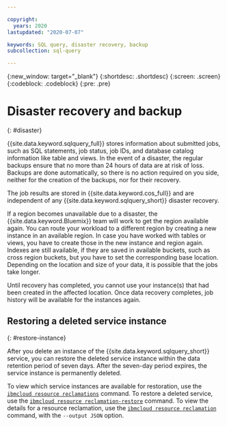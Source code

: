 ```yaml
---

copyright:
  years: 2020
lastupdated: "2020-07-07"

keywords: SQL query, disaster recovery, backup
subcollection: sql-query

---
```


{:new_window: target="_blank"}
{:shortdesc: .shortdesc}
{:screen: .screen}
{:codeblock: .codeblock}
{:pre: .pre}

# Disaster recovery and backup
{: #disaster}

{{site.data.keyword.sqlquery_full}} stores information about submitted jobs, such as SQL statements, job status, job IDs, and database catalog information like table and views. In the event of a disaster, the regular backups ensure that no more than 24 hours of data are at risk of loss. Backups are done automatically, so there is no action required on you side, neither for the creation of the backups, nor for their recovery.

The job results are stored in {{site.data.keyword.cos_full}} and are independent of any {{site.data.keyword.sqlquery_short}} disaster recovery.

If a region becomes unavailable due to a disaster, the {{site.data.keyword.Bluemix}} team will work to get the region available again. You can route your workload to a different region by creating a new instance in an available region. In case you have worked with tables or views, you have to create those in the new instance and region again. Indexes are still available, if they are saved in available buckets,  such as cross region buckets, but you have to set the corresponding base location. Depending on the location and size of your data, it is possible that the jobs take longer.

Until recovery has completed, you cannot use your instance(s) that had been created in the affected location. Once data recovery completes, job history will be available for the instances again.

## Restoring a deleted service instance
{: #restore-instance}

After you delete an instance of the {{site.data.keyword.sqlquery_short}} service, you can restore the deleted service instance within the data retention period of seven days. After the seven-day period expires, the service instance is permanently deleted.

To view which service instances are available for restoration, use the [`ibmcloud resource reclamations`](/docs/cli?topic=cli-ibmcloud_commands_resource#ibmcloud_resource_reclamations) command. To restore a deleted service, use the [`ibmcloud resource reclamation-restore`](/docs/cli?topic=cli-ibmcloud_commands_resource#ibmcloud_resource_reclamation_restore) command. To view the details for a resource reclamation, use the [`ibmcloud resource reclamation`](/docs/cli?topic=cli-ibmcloud_commands_resource#ibmcloud_resource_reclamation) command, with the `--output JSON` option.
